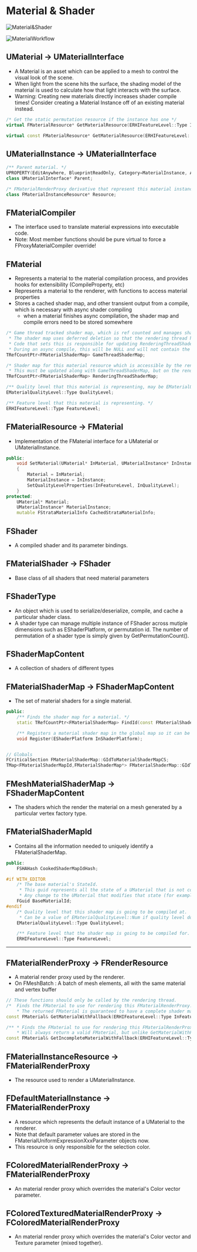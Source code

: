 # Material & Shader

![Material&Shader](Material&Shader.png "Material & Shader")

![MaterialWorkflow](MaterialWorkflow.png "Material Workflow")

## UMaterial -> UMaterialInterface
* A Material is an asset which can be applied to a mesh to control the visual look of the scene. 
* When light from the scene hits the surface, the shading model of the material is used to calculate how that light interacts with the surface. 
* Warning: Creating new materials directly increases shader compile times!  Consider creating a Material Instance off of an existing material instead.
```cpp
/* Get the static permutation resource if the instance has one */
virtual FMaterialResource* GetMaterialResource(ERHIFeatureLevel::Type InFeatureLevel, EMaterialQualityLevel::Type QualityLevel = EMaterialQualityLevel::Num) { return NULL; }

virtual const FMaterialResource* GetMaterialResource(ERHIFeatureLevel::Type InFeatureLevel, EMaterialQualityLevel::Type QualityLevel = EMaterialQualityLevel::Num) const { return NULL; }
```


## UMaterialInstance -> UMaterialInterface
```cpp
/** Parent material. */
UPROPERTY(EditAnywhere, BlueprintReadOnly, Category=MaterialInstance, AssetRegistrySearchable)
class UMaterialInterface* Parent;

/* FMaterialRenderProxy derivative that represent this material instance to the renderer, when the renderer needs to fetch parameter values. */
class FMaterialInstanceResource* Resource;
```


## FMaterialCompiler
 * The interface used to translate material expressions into executable code. 
 * Note: Most member functions should be pure virtual to force a FProxyMaterialCompiler override!


## FMaterial
* Represents a material to the material compilation process, and provides hooks for extensibility (CompileProperty, etc)
* Represents a material to the renderer, with functions to access material properties
* Stores a cached shader map, and other transient output from a compile, which is necessary with async shader compiling
  * when a material finishes async compilation, the shader map and compile errors need to be stored somewhere
```cpp
/* Game thread tracked shader map, which is ref counted and manages shader map lifetime. 
 * The shader map uses deferred deletion so that the rendering thread has a chance to process a release command when the shader map is no longer referenced.
 * Code that sets this is responsible for updating RenderingThreadShaderMap in a thread safe way.
 * During an async compile, this will be NULL and will not contain the actual shader map until compilation is complete. */
TRefCountPtr<FMaterialShaderMap> GameThreadShaderMap;

/* Shader map for this material resource which is accessible by the rendering thread. 
 * This must be updated along with GameThreadShaderMap, but on the rendering thread. */
TRefCountPtr<FMaterialShaderMap> RenderingThreadShaderMap;

/** Quality level that this material is representing, may be EMaterialQualityLevel::Num if material doesn't depend on current quality level */
EMaterialQualityLevel::Type QualityLevel;

/** Feature level that this material is representing. */
ERHIFeatureLevel::Type FeatureLevel;
```

## FMaterialResource -> FMaterial
* Implementation of the FMaterial interface for a UMaterial or UMaterialInstance.
```cpp
public:
	void SetMaterial(UMaterial* InMaterial, UMaterialInstance* InInstance, ERHIFeatureLevel::Type InFeatureLevel, EMaterialQualityLevel::Type InQualityLevel = EMaterialQualityLevel::Num)
	{
		Material = InMaterial;
		MaterialInstance = InInstance;
		SetQualityLevelProperties(InFeatureLevel, InQualityLevel);
	}
protected:
	UMaterial* Material;
	UMaterialInstance* MaterialInstance;
	mutable FStrataMaterialInfo CachedStrataMaterialInfo;
```


## FShader
* A compiled shader and its parameter bindings.

## FMaterialShader -> FShader
* Base class of all shaders that need material parameters

## FShaderType
* An object which is used to serialize/deserialize, compile, and cache a particular shader class.
* A shader type can manage multiple instance of FShader across mutiple dimensions such as EShaderPlatform, or permutation id. The number of permutation of a shader type is simply given by GetPermutationCount().


## FShaderMapContent
* A collection of shaders of different types


## FMaterialShaderMap -> FShaderMapContent
* The set of material shaders for a single material.
```cpp
public:
	/** Finds the shader map for a material. */
	static TRefCountPtr<FMaterialShaderMap> FindId(const FMaterialShaderMapId& ShaderMapId, EShaderPlatform Platform);

	/** Registers a material shader map in the global map so it can be used by materials. */
	void Register(EShaderPlatform InShaderPlatform);


// Globals
FCriticalSection FMaterialShaderMap::GIdToMaterialShaderMapCS;
TMap<FMaterialShaderMapId,FMaterialShaderMap*> FMaterialShaderMap::GIdToMaterialShaderMap[SP_NumPlatforms];

```

## FMeshMaterialShaderMap -> FShaderMapContent
* The shaders which the render the material on a mesh generated by a particular vertex factory type.


## FMaterialShaderMapId
* Contains all the information needed to uniquely identify a FMaterialShaderMap.
```cpp
public:
	FSHAHash CookedShaderMapIdHash;

#if WITH_EDITOR
	/* The base material's StateId.  
	 * This guid represents all the state of a UMaterial that is not covered by the other members of FMaterialShaderMapId.
	 * Any change to the UMaterial that modifies that state (for example, adding an expression) must modify this guid. */
	FGuid BaseMaterialId;
#endif
	/* Quality level that this shader map is going to be compiled at.  
	 * Can be a value of EMaterialQualityLevel::Num if quality level doesn't matter to the compiled result. */
	EMaterialQualityLevel::Type QualityLevel;

	/** Feature level that the shader map is going to be compiled for. */
	ERHIFeatureLevel::Type FeatureLevel;
```


---

## FMaterialRenderProxy -> FRenderResource
* A material render proxy used by the renderer.
* On FMeshBatch : A batch of mesh elements, all with the same material and vertex buffer
```cpp
// These functions should only be called by the rendering thread.
/*  Finds the FMaterial to use for rendering this FMaterialRenderProxy.  Will fall back to a default material if needed due to a content error, or async compilation.
    * The returned FMaterial is guaranteed to have a complete shader map, so all relevant shaders should be available OutFallbackMaterialRenderProxy - The proxy that corresponds to the returned FMaterial, should be used for further rendering.  May be a fallback material, or 'this' if no fallback was needed */
const FMaterial& GetMaterialWithFallback(ERHIFeatureLevel::Type InFeatureLevel, const FMaterialRenderProxy*& OutFallbackMaterialRenderProxy) const;

/** * Finds the FMaterial to use for rendering this FMaterialRenderProxy.  Will fall back to a default material if needed due to a content error, or async compilation.
    * Will always return a valid FMaterial, but unlike GetMaterialWithFallback, FMaterial's shader map may be incomplete */
const FMaterial& GetIncompleteMaterialWithFallback(ERHIFeatureLevel::Type InFeatureLevel) const;
```

## FMaterialInstanceResource -> FMaterialRenderProxy
* The resource used to render a UMaterialInstance.


## FDefaultMaterialInstance -> FMaterialRenderProxy
* A resource which represents the default instance of a UMaterial to the renderer.
* Note that default parameter values are stored in the FMaterialUniformExpressionXxxParameter objects now.
* This resource is only responsible for the selection color.


## FColoredMaterialRenderProxy -> FMaterialRenderProxy
* An material render proxy which overrides the material's Color vector parameter.
 
## FColoredTexturedMaterialRenderProxy -> FColoredMaterialRenderProxy
* An material render proxy which overrides the material's Color vector and Texture parameter (mixed together).